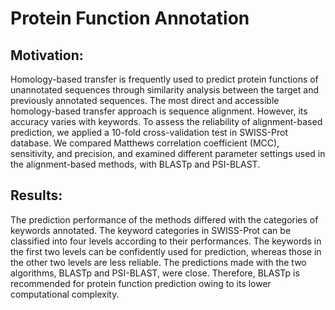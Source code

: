 # Protein Function Annotation

## Motivation: 
Homology-based transfer is frequently used to predict protein functions of unannotated sequences through similarity analysis between the target and previously annotated sequences. The most direct and accessible homology-based transfer approach is sequence alignment. However, its accuracy varies with keywords. To assess the reliability of alignment-based prediction, we applied a 10-fold cross-validation test in SWISS-Prot database. We compared Matthews correlation coefficient (MCC), sensitivity, and precision, and examined different parameter settings used in the alignment-based methods, with BLASTp and PSI-BLAST.

## Results: 
The prediction performance of the methods differed with the categories of keywords annotated. The keyword categories in SWISS-Prot can be classified into four levels according to their performances. The keywords in the first two levels can be confidently used for prediction, whereas those in the other two levels are less reliable.
The predictions made with the two algorithms, BLASTp and PSI-BLAST, were close. Therefore, BLASTp is recommended for protein function prediction owing to its lower computational complexity.
